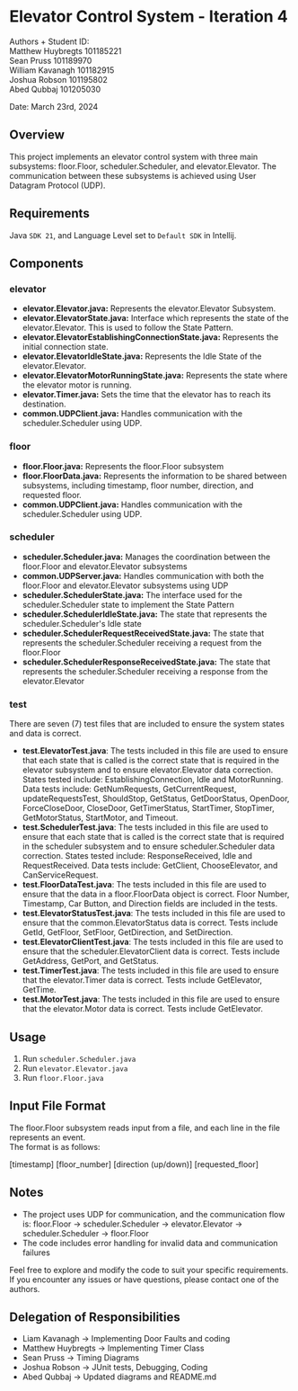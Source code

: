 # Elevator Control System - Iteration 4

Authors + Student ID:  
Matthew Huybregts 101185221  
Sean Pruss 101189970  
William Kavanagh 101182915  
Joshua Robson 101195802  
Abed Qubbaj 101205030

Date: March 23rd, 2024

## Overview

This project implements an elevator control system with three main subsystems: floor.Floor, scheduler.Scheduler, and
elevator.Elevator. The communication between these subsystems is achieved using User Datagram Protocol (UDP).

## Requirements

Java `SDK 21`, and Language Level set to `Default SDK` in Intellij.

## Components

### elevator

- **elevator.Elevator.java:** Represents the elevator.Elevator Subsystem.
- **elevator.ElevatorState.java:** Interface which represents the state of the elevator.Elevator.
  This is used to follow the State Pattern.
- **elevator.ElevatorEstablishingConnectionState.java:** Represents the initial connection state.
- **elevator.ElevatorIdleState.java:** Represents the Idle State of the elevator.Elevator.
- **elevator.ElevatorMotorRunningState.java:** Represents the state where the elevator motor is running.
- **elevator.Timer.java:** Sets the time that the elevator has to reach its destination.
- **common.UDPClient.java:** Handles communication with the scheduler.Scheduler using UDP.

### floor

- **floor.Floor.java:** Represents the floor.Floor subsystem
- **floor.FloorData.java:** Represents the information to be shared between subsystems, including timestamp, floor
  number, direction, and requested floor.
- **common.UDPClient.java:** Handles communication with the scheduler.Scheduler using UDP.

### scheduler

- **scheduler.Scheduler.java:** Manages the coordination between the floor.Floor and elevator.Elevator subsystems
- **common.UDPServer.java:** Handles communication with both the floor.Floor and elevator.Elevator subsystems using UDP
- **scheduler.SchedulerState.java:** The interface used for the scheduler.Scheduler state to implement the State Pattern
- **scheduler.SchedulerIdleState.java:** The state that represents the scheduler.Scheduler's Idle state
- **scheduler.SchedulerRequestReceivedState.java:** The state that represents the scheduler.Scheduler receiving a
  request from the floor.Floor
- **scheduler.SchedulerResponseReceivedState.java:** The state that represents the scheduler.Scheduler receiving a
  response from the elevator.Elevator

### test

There are seven (7) test files that are included to ensure the system states and data is correct.

- **test.ElevatorTest.java**: The tests included in this file are used to ensure that each state that is called is the
  correct state that is required in the elevator subsystem and to ensure elevator.Elevator data correction. States tested include: EstablishingConnection, Idle and MotorRunning. Data tests include: GetNumRequests, GetCurrentRequest, updateRequestsTest, ShouldStop, GetStatus, GetDoorStatus, OpenDoor, ForceCloseDoor, CloseDoor, GetTimerStatus, StartTimer, StopTimer, GetMotorStatus, StartMotor, and Timeout.
- **test.SchedulerTest.java**: The tests included in this file are used to ensure that each state that is called is the correct state that is required in the scheduler subsystem and to ensure scheduler.Scheduler data correction. States tested include: ResponseReceived, Idle and RequestReceived. Data tests include: GetClient, ChooseElevator, and CanServiceRequest.
- **test.FloorDataTest.java**: The tests included in this file are used to ensure that the data in a floor.FloorData
  object is correct. Floor Number, Timestamp, Car Button, and Direction fields are included in the tests.
- **test.ElevatorStatusTest.java**: The tests included in this file are used to ensure that the common.ElevatorStatus data is correct. Tests include GetId, GetFloor, SetFloor, GetDirection, and SetDirection.
- **test.ElevatorClientTest.java**: The tests included in this file are used to ensure that the scheduler.ElevatorClient data is correct. Tests include GetAddress, GetPort, and GetStatus.
- **test.TimerTest.java**: The tests included in this file are used to ensure that the elevator.Timer data is correct. Tests include GetElevator, GetTime.
- **test.MotorTest.java**: The tests included in this file are used to ensure that the elevator.Motor data is correct. Tests include GetElevator.

## Usage

1. Run `scheduler.Scheduler.java`
2. Run `elevator.Elevator.java`
3. Run `floor.Floor.java`

## Input File Format

The floor.Floor subsystem reads input from a file, and each line in the file represents an event.  
The format is as follows:

[timestamp] [floor_number] [direction (up/down)] [requested_floor]

## Notes

- The project uses UDP for communication, and the communication flow is: floor.Floor -> scheduler.Scheduler ->
  elevator.Elevator -> scheduler.Scheduler -> floor.Floor
- The code includes error handling for invalid data and communication failures

Feel free to explore and modify the code to suit your specific requirements. If you encounter any issues or have
questions, please contact one of the authors.

## Delegation of Responsibilities

- Liam Kavanagh -> Implementing Door Faults and coding
- Matthew Huybregts -> Implementing Timer Class
- Sean Pruss -> Timing Diagrams
- Joshua Robson -> JUnit tests, Debugging, Coding
- Abed Qubbaj -> Updated diagrams and README.md
